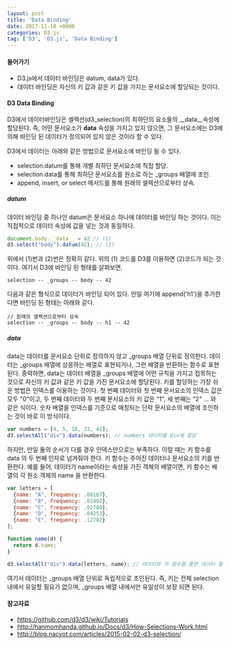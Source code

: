 ```yaml
---
layout: post
title: 'Data Binding'
date: 2017-11-10 +0900
categories: D3.js
tag: ['D3', 'D3.js', 'Data Binding']
---
```


#### 들어가기

- D3.js에서 데이터 바인딩은 datum, data가 있다.
- 데이터 바인딩은 자신의 키 값과 같은 키 값을 가지는 문서요소에 할당되는 것이다.

#### D3 Data Binding

D3에서 데이터바인딩은 셀렉션(d3_selection)의 최하단의 요소들의 __data__속성에 할당된다. 즉, 어떤 문서요소가 __data__ 속성을 가지고 있지 않으면, 그 문서요소에는 D3에 의해 바인딩 된 데이터가 정의되어 있지 않은 것이라 할 수 있다. 

D3에서 데이터는 아래와 같은 방법으로 문서요소에 바인딩 될 수 있다.

- selection.datum를 통해 개별 최하단 문서요소에 직접 할당.
- selection.data를 통해 최하단 문서요소를 원소로 하는 _groups 배열에 조인.
- append, insert, or select 메서드를 통해 원래의 셀렉션으로부터 상속.

##### datum

데이터 바인딩 중 하나인 datum은 문서요소 하나에 데이터를 바인딩 하는 것이다. 이는 직접적으로 데이터 속성에 값을 넣는 것과 동일하다.

```javascript
document.body.__data__ = 42 // (1)
d3.select("body").datum(42); // (2)
```

위에서 (1)번과 (2)번은 정확히 같다. 위의 (1) 코드를 D3를 이용하면 (2)코드가 되는 것이다. 여기서 D3에 바인딩 된 형태를 살펴보면,  

```
selection -- _groups -- body -- 42
```

다음과 같은 형식으로 데이터가 바인딩 되어 있다. 만일 여기에 append('h1')을 추가한다면 바인딩 된 형태는 아래와 같다.

```
// 원래의 셀렉션으로부터 상속
selection -- _groups -- body -- h1 -- 42
```

##### data

data는 데이터를 문서요소 단위로 정의하지 않고 _groups 배열 단위로 정의한다. 데이터는 _groups 배열에 상응하는 배열로 표현되거나, 그런 배열을 반환하는 함수로 표현된다. 중략하면, data는 데이터 배열을 _groups 배열에 어떤 규칙을 가지고 접목하는 것으로 자신의 키 값과 같은 키 값을 가진 문서요소에 할당된다. 키를 할당하는 가장 쉬운 방법은 인덱스를 이용하는 것이다. 첫 번째 데이터와 첫 번째 문서요소의 인덱스 값은 모두 "0"이고, 두 번째 데이터와 두 번째 문서요소의 키 값은 "1", 세 번째는 "2" ... 와 같은 식이다. 숫자 배열을 인덱스를 기준으로 매칭되는 단락 문서요소의 배열에 조인하는 것이 바로 이 방식이다.

```javascript
var numbers = [4, 5, 18, 23, 42];
d3.selectAll("div").data(numbers); // numbers 데이터를 div에 할당
```

하지만, 만일 둘의 순서가 다를 경우 인덱스만으로는 부족하다. 이럴 때는 키 함수를 data 의 두 번째 인자로 넘겨줘야 한다. 키 함수는 주어진 데이터나 문서요소의 키를 반환한다. 예를 들어, 데이터가 name이라는 속성을 가진 객체의 배열이면, 키 함수는 배열의 각 원소 객체의 name 을 반환한다.

```javascript
var letters = [
  {name: "A", frequency: .08167},
  {name: "B", frequency: .01492},
  {name: "C", frequency: .02780},
  {name: "D", frequency: .04253},
  {name: "E", frequency: .12702}
];

function name(d) {
  return d.name;
}

d3.selectAll("div").data(letters, name); // 데이터와 키 함수를 통한 데이터 할당
```

여기서 데이터는 _groups 배열 단위로 독립적으로 조인된다. 즉, 키는 전체 selection 내에서 유일할 필요가 없으며, _groups 배열 내에서만 유일성이 보장 되면 된다. 

#### 참고자료

- <https://github.com/d3/d3/wiki/Tutorials>
- <http://hanmomhanda.github.io/Docs/d3/How-Selections-Work.html>
- <http://blog.nacyot.com/articles/2015-02-02-d3-selection/>